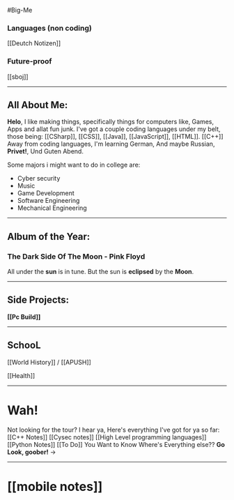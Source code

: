 #Big-Me 
### Languages (non coding)
[[Deutch Notizen]]

### Future-proof
[[sboj]]

---
## All About Me:

**Helo**,  I like making things,  specifically things for computers like,  Games,  Apps and allat fun junk.
I've got a couple coding languages under my belt, those being:
[[CSharp]], [[CSS]], [[Java]], [[JavaScript]], [[HTML]]. [[C++]]
Away from coding languages, I'm learning German, And maybe Russian, 
**Privet!**,  Und Guten Abend.

Some majors i might want to do in college are:
- Cyber security 
- Music
- Game Development
- Software Engineering
- Mechanical Engineering

---
## Album of the Year:
### The Dark Side Of The Moon - Pink Floyd
All under the **sun** is in tune.
But the sun is **eclipsed** by the **Moon**.

---

## Side Projects:
**[[Pc Build]]**

---
##  SchooL
[[World History]] / [[APUSH]]

[[Health]]

---

# Wah!
Not looking for the tour? I hear ya, Here's everything I've got for ya so far:
[[C++ Notes]]
[[Cysec notes]]
[[High Level programming languages]]
[[Python Notes]]
[[To Do]]
You Want to Know Where's Everything else?? 
**Go Look, goober!** -> 

---
# [[mobile notes]]

